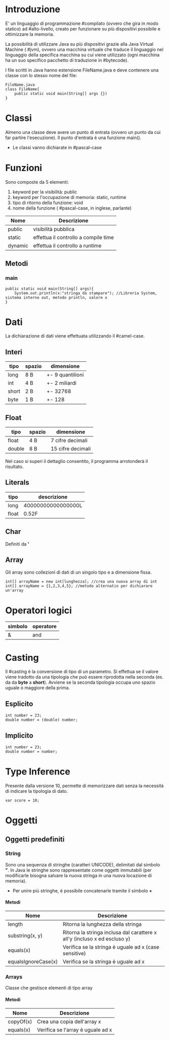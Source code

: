 # Introduzione
E' un linguaggio di programmazione #compilato (ovvero che gira in modo statico) ad #alto-livello, creato per funzionare su più dispositivi possibile e ottimizzare la memoria.

La possibilità di utilizzare Java su più dispositivi grazie alla Java Virtual Machine ( #jvm), ovvero una macchina virtuale che traduce il linguaggio nel linguaggio della specifica macchina su cui viene utilizzato (ogni macchina ha un suo specifico pacchetto di traduzione in #bytecode).

I file scritti in Java hanno estensione FileName.java e deve contenere una classe con lo stesso nome del file:
```
FileName.java
class FileName{
	public static void main(String[] args {})
}
```

# Classi
Almeno una classe deve avere un punto di entrata (ovvero un punto da cui far partire l'esecuzione). Il punto d'entrata è una funzione main().
- Le classi vanno dichiarate in #pascal-case

# Funzioni
Sono composte da 5 elementi:
1. keyword per la visibilità: public
2. keyword per l'occupazione di memoria: static, runtime
3. tipo di ritorno della funzione: void
4. nome della funzione ( #pascal-case, in inglese, parlante)

|Nome|Descrizione|
|-|-|
|public|visibilità pubblica|
|static|effettua il controllo a compile time|
|dynamic|effettua il controllo a runtime|
## Metodi
### main
```
public static void main(String[] args){
	System.out.println(x:"stringa da stampare"); //Libreria System, sistema interno out, metodo println, valore x
}
```
# Dati
La dichiarazione di dati viene effettuata utilizzando il #camel-case.
## Interi
|tipo|spazio|dimensione|
|-|-|-|
|long|8 B|+- 9 quantilioni|
|int|4 B| +- 2 miliardi|
|short|2 B|+- 32768|
|byte|1 B|+- 128|
## Float
|tipo|spazio|dimensione|
|-|-|-|
|float|4 B|7 cifre decimali|
|double|8 B|15 cifre decimali|

Nel caso si superi il dettaglio consentito, il programma arrotonderà il risultato.
## Literals
| tipo  | descrizione        |
| ----- | ------------------ |
| long  | 40000000000000000L |
| float | 0.52F              |
## Char
Definiti da **'**
## Array
Gli array sono collezioni di dati di un singolo tipo e a dimensione fissa.
```
int[] arrayName = new int[lunghezza]; //crea una nuova array di int
int[] arrayName = {1,2,3,4,5}; //metodo alternatio per dichiarare un'array
```
# Operatori logici

|simbolo|operatore|
|-|-|
|&|and|
# Casting
Il #casting è la conversione di tipo di un parametro. Si effettua se il valore viene tradotto da una tipologia che può essere riprodotta nella seconda (es. da da **byte** a **short**). Avviene se la seconda tipologia occupa uno spazio uguale o maggiore della prima.
## Esplicito
```
int number = 23;
double number = (double) number;
```
## Implicito
```
int number = 23;
double number = number;
```
# Type Inference
Presente dalla versione 10, permette di memorizzare dati senza la necessità di indicare la tipologia di dato.
```
var score = 10; 
```
# Oggetti
## Oggetti predefiniti
### String
Sono una sequenza di stringhe (caratteri UNICODE), delimitati dal simbolo **"**. In Java le stringhe sono rappresentate come oggetti immutabili (per modificarle bisogna salvare la nuova stringa in una nuova locazione di memoria).
- Per unire più stringhe, è possibile concatenarle tramite il simbolo **+**
#### Metodi
|Nome|Descrizione|
|-|-|
|length|Ritorna la lunghezza della stringa|
|substring(x, y)|Ritorna la stringa inclusa dal carattere x all'y (incluso x ed escluso y)|
|equals(x)|Verifica se la stringa è uguale ad x (case sensitive)|
|equalsIgnoreCase(x)|Verifica se la stringa è uguale ad x|
### Arrays
Classe che gestisce elementi di tipo array
#### Metodi
|Nome|Descrizione|
|-|-|
|copyOf(x)|Crea una copia dell'array x|
|equals(x)|Verifica se l'array è uguale ad x|
